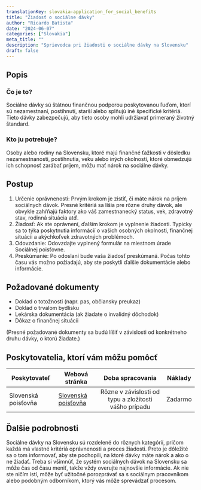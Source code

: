 ```yaml
---
translationKey: slovakia-application_for_social_benefits
title: "Žiadosť o sociálne dávky"
author: "Ricardo Batista"
date: "2024-06-07"
categories: ["Slovakia"]
meta_title: ""
description: "Sprievodca pri žiadosti o sociálne dávky na Slovensku"
draft: false
---
```


## Popis
### Čo je to?
Sociálne dávky sú štátnou finančnou podporou poskytovanou ľuďom, ktorí sú nezamestnaní, postihnutí, starší alebo splňujú iné špecifické kritériá. Tieto dávky zabezpečujú, aby tieto osoby mohli udržiavať primeraný životný štandard.

### Kto ju potrebuje?
Osoby alebo rodiny na Slovensku, ktoré majú finančné ťažkosti v dôsledku nezamestnanosti, postihnutia, veku alebo iných okolností, ktoré obmedzujú ich schopnosť zarábať príjem, môžu mať nárok na sociálne dávky.

## Postup
1. Určenie oprávnenosti: Prvým krokom je zistiť, či máte nárok na príjem sociálnych dávok. Presné kritériá sa líšia pre rôzne druhy dávok, ale obvykle zahŕňajú faktory ako váš zamestnanecký status, vek, zdravotný stav, rodinná situácia atď.
2. Žiadosť: Ak ste oprávnení, ďalším krokom je vyplnenie žiadosti. Typicky sa to týka poskytnutia informácií o vašich osobných okolnosti, finančnej situácii a akýchkoľvek zdravotných problémoch.
3. Odovzdanie: Odovzdajte vyplnený formulár na miestnom úrade Sociálnej poisťovne.
4. Preskúmanie: Po odoslaní bude vaša žiadosť preskúmaná. Počas tohto času vás možno požiadajú, aby ste poskytli ďalšie dokumentácie alebo informácie.

## Požadované dokumenty
- Doklad o totožnosti (napr. pas, občiansky preukaz)
- Doklad o trvalom bydlisku
- Lekárska dokumentácia (ak žiadate o invalidný dôchodok)
- Dôkaz o finančnej situácii

(Presné požadované dokumenty sa budú líšiť v závislosti od konkrétneho druhu dávky, o ktorú žiadate.)

## Poskytovatelia, ktorí vám môžu pomôcť

| Poskytovateľ        |     Webová stránka                  |     Doba spracovania    |       Náklady      |
| --------------- | ---------------              |  :-------------: | :-------------: |
| Slovenská poisťovňa      |  [Slovenská poisťovňa](https://www.socpoist.sk/)       |      Rôzne v závislosti od typu a zložitosti vášho prípadu |        Zadarmo       |

## Ďalšie podrobnosti
Sociálne dávky na Slovensku sú rozdelené do rôznych kategórií, pričom každá má vlastné kritériá oprávnenosti a proces žiadosti. Preto je dôležité sa o tom informovať, aby ste pochopili, na ktoré dávky máte nárok a ako o ne žiadať. Treba si všimnúť, že systém sociálnych dávok na Slovensku sa môže čas od času meniť, takže vždy overujte najnovšie informácie. Ak nie ste ničím istí, môže byť užitočné porozprávať sa s sociálnym pracovníkom alebo podobným odborníkom, ktorý vás môže sprevádzať procesom.